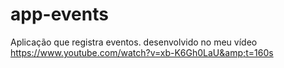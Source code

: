 # app-events
Aplicação que registra eventos. desenvolvido no meu vídeo https://www.youtube.com/watch?v=xb-K6Gh0LaU&amp;t=160s
